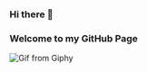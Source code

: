 ### Hi there 👋
### Welcome to my GitHub Page

![Gif from Giphy](https://media.giphy.com/media/2IudUHdI075HL02Pkk/giphy.gif)

<!--
**jjz5463/jjz5463** is a ✨ _special_ ✨ repository because its `README.md` (this file) appears on your GitHub profile.

Here are some ideas to get you started:

- 🔭 I’m currently working on ...
- 🌱 I’m currently learning ...
- 👯 I’m looking to collaborate on ...
- 🤔 I’m looking for help with ...
- 💬 Ask me about ...
- 📫 How to reach me: ...
- 😄 Pronouns: ...
- ⚡ Fun fact: ...
-->
